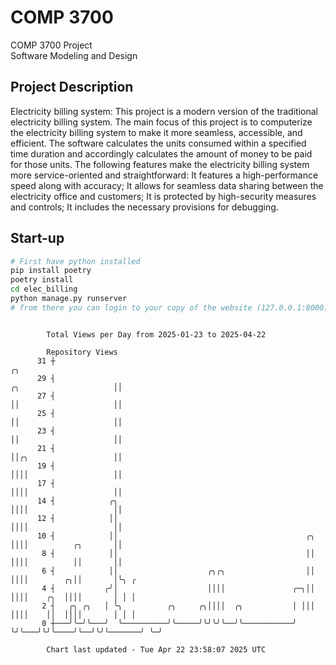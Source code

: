 # COMP 3700
COMP 3700 Project  
Software Modeling and Design
## Project Description
Electricity billing system: This project is a modern version of the traditional electricity billing system. The main focus of this project is to computerize the electricity billing system to make it more seamless, accessible, and efficient. The software calculates the units consumed within a specified time duration and accordingly calculates the amount of money to be paid for those units. The following features make the electricity billing system more service-oriented and straightforward: It features a high-performance speed along with accuracy; It allows for seamless data sharing between the electricity office and customers; It is protected by high-security measures and controls; It includes the necessary provisions for debugging.

## Start-up
```bash
# First have python installed
pip install poetry
poetry install
cd elec_billing
python manage.py runserver
# from there you can login to your copy of the website (127.0.0.1:8000), default creds are admin/admin
```

```

        Total Views per Day from 2025-01-23 to 2025-04-22

        Repository Views
      31 ┼                                                                                    ╭╮
      29 ┤                                                             ╭╮                     ││
      27 ┤                                                             ││                     ││
      25 ┤                                                             ││                     ││
      23 ┤                                                             ││                     ││
      21 ┤                                                             ││╭╮                   ││
      19 ┤                                                             ││││                   ││
      17 ┤                                                             ││││                   ││
      14 ┤            ╭╮                                               ││││                   ││
      12 ┤            ││                                               ││││                   ││
      10 ┤            ││                                          ╭╮   ││││          ╭╮       ││
       8 ┤            ││                                          ││   ││││          ││       ││
       6 ┤            ││                    ╭╮╭╮                  ││   ││││        ╭╮││       │╰╮ ╭
       4 ┤           ╭╯│                    ││││               ╭─╮││   ││││    ╭╮  ││││       │ │ │
       2 ┤   ╭╮ ╭╮   │ ╰╮          ╭╮     ╭╮││││  ╭╮           │ │││   ││││    ││  ││││       │ │ │
       0 ┼───╯╰─╯╰───╯  ╰──────────╯╰─────╯╰╯╰╯╰──╯╰───────────╯ ╰╯╰───╯╰╯╰────╯╰──╯╰╯╰───────╯ ╰─╯

        Chart last updated - Tue Apr 22 23:58:07 2025 UTC
        
```
